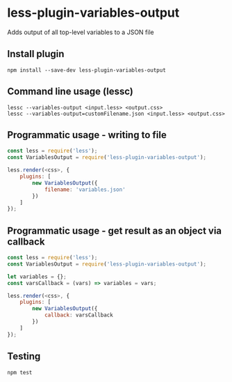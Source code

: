 # less-plugin-variables-output
Adds output of all top-level variables to a JSON file

## Install plugin
```
npm install --save-dev less-plugin-variables-output
```

## Command line usage (lessc)
```
lessc --variables-output <input.less> <output.css>
lessc --variables-output=customFilename.json <input.less> <output.css>
```

## Programmatic usage - writing to file
```js
const less = require('less');
const VariablesOutput = require('less-plugin-variables-output');

less.render(<css>, {
	plugins: [
		new VariablesOutput({
			filename: 'variables.json'
		})
	]
});
```

## Programmatic usage - get result as an object via callback
```js
const less = require('less');
const VariablesOutput = require('less-plugin-variables-output');

let variables = {};
const varsCallback = (vars) => variables = vars;

less.render(<css>, {
	plugins: [
		new VariablesOutput({
			callback: varsCallback
		})
	]
});
```

## Testing
```
npm test
```